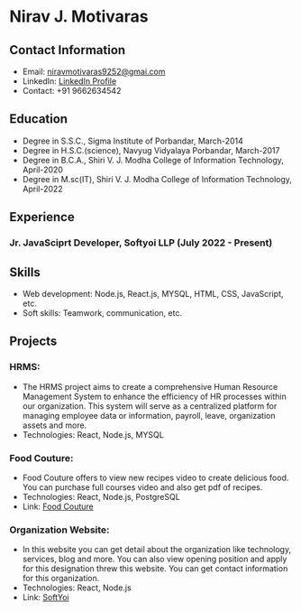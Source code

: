# Nirav J. Motivaras
## Contact Information
- Email: niravmotivaras9252@gmai.com
- LinkedIn: [LinkedIn Profile](https://www.linkedin.com/in/nirav-motivaras)
- Contact: +91 9662634542

## Education
- Degree in S.S.C., Sigma Institute of Porbandar, March-2014
- Degree in H.S.C.(science), Navyug Vidyalaya Porbandar, March-2017
- Degree in B.C.A., Shiri V. J. Modha College of Information Technology, April-2020
- Degree in M.sc(IT), Shiri V. J. Modha College of Information Technology, April-2022

## Experience
### Jr. JavaSciprt Developer, Softyoi LLP (July 2022 - Present)

## Skills
- Web development: Node.js, React.js, MYSQL, HTML, CSS, JavaScript, etc.
- Soft skills: Teamwork, communication, etc.

## Projects
### HRMS:
- The HRMS project aims to create a comprehensive Human Resource Management System to enhance the efficiency of HR processes within our organization. This system will serve as a centralized platform for managing employee data or information, payroll, leave, organization assets and more.
- Technologies: React, Node.js, MYSQL
 
### Food Couture:
- Food Couture offers to view new recipes video to create delicious food. You can purchase full courses video and also get pdf of recipes.
- Technologies: React, Node.js, PostgreSQL
- Link: [Food Couture](https://www.foodcouture.in/)

### Organization Website:
- In this website you can get detail about the organization like technology, services, blog and more. You can also view opening position and apply for this designation threw this website. You can get contact information for this organization.
- Technologies: React, Node.js
- Link: [SoftYoi](https://www.softyoi.com/)
